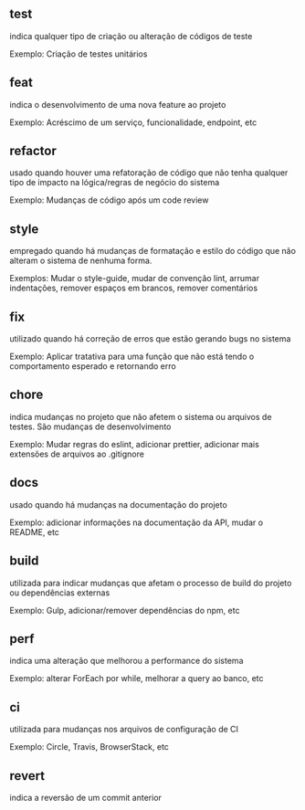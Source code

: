 
## test

indica qualquer tipo de criação ou alteração de códigos de teste

Exemplo: Criação de testes unitários

## feat

indica o desenvolvimento de uma nova feature ao projeto

Exemplo: Acréscimo de um serviço, funcionalidade, endpoint, etc

## refactor

usado quando houver uma refatoração de código que não tenha qualquer tipo de impacto na lógica/regras de negócio do sistema

Exemplo: Mudanças de código após um code review

## style

empregado quando há mudanças de formatação e estilo do código que não alteram o sistema de nenhuma forma.

Exemplos: Mudar o style-guide, mudar de convenção lint, arrumar indentações, remover espaços em brancos, remover comentários

## fix

utilizado quando há correção de erros que estão gerando bugs no sistema

Exemplo: Aplicar tratativa para uma função que não está tendo o comportamento esperado e retornando erro

## chore

indica mudanças no projeto que não afetem o sistema ou arquivos de testes. São mudanças de desenvolvimento

Exemplo: Mudar regras do eslint, adicionar prettier, adicionar mais extensões de arquivos ao .gitignore

## docs

usado quando há mudanças na documentação do projeto

Exemplo: adicionar informações na documentação da API, mudar o README, etc

## build

utilizada para indicar mudanças que afetam o processo de build do projeto ou dependências externas

Exemplo: Gulp, adicionar/remover dependências do npm, etc

## perf

indica uma alteração que melhorou a performance do sistema

Exemplo: alterar ForEach por while, melhorar a query ao banco, etc

## ci

utilizada para mudanças nos arquivos de configuração de CI

Exemplo: Circle, Travis, BrowserStack, etc

## revert

indica a reversão de um commit anterior
